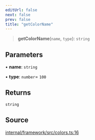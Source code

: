 ```yaml
---
editUrl: false
next: false
prev: false
title: "getColorName"
---
```


> **getColorName**(`name`, `type`): `string`

## Parameters

• **name**: `string`

• **type**: `number`= `100`

## Returns

`string`

## Source

[internal/framework/src/colors.ts:16](https://github.com/nodenogg-in/alpha-p2p/blob/1896b55/internal/framework/src/colors.ts#L16)
